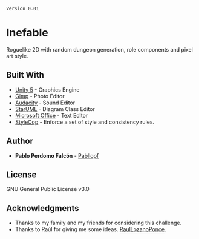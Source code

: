 `Version 0.01`

# Inefable
Roguelike 2D with random dungeon generation, role components and pixel art style.

## Built With

* [Unity 5](https://unity3d.com/) - Graphics Engine
* [Gimp](https://www.gimp.org/) - Photo Editor
* [Audacity](https://www.audacityteam.org/) - Sound Editor
* [StarUML](https://www.audacityteam.org/) - Diagram Class Editor
* [Microsoft Office](https://www.microsoft.com/es-es/download/office.aspx) - Text Editor
* [StyleCop](https://marketplace.visualstudio.com/items?itemName=ChrisDahlberg.StyleCop) - Enforce a set of style and consistency rules.

## Author

* **Pablo Perdomo Falcón** - [Pabllopf](https://github.com/pabllopf)

## License

GNU General Public License v3.0

## Acknowledgments

* Thanks to my family and my friends for considering this challenge.
* Thanks to Raúl for giving me some ideas.  [RaulLozanoPonce](https://github.com/RaulLozanoPonce).
